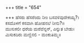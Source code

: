 +++
title = "654"

+++
ಹೆಸರು ಹೆಸರೆಂದು ನೀಂ ಬಸವಳಿವುದೇಕಯ್ಯ?।  
ಕಸದೊಳಗೆ ಕಸವಾಗಿ ಹೋಹನಲೆ ನೀನು?॥  
ಮುಸುಕಲೀ ಧರೆಯ ಮರೆವೆನ್ನನ್, ಎನ್ನುತ ಬೇಡು।  
ಮಿಸುಕದಿರು ಮಣ್ಣಿನಲಿ - ಮಂಕುತಿಮ್ಮ॥  
